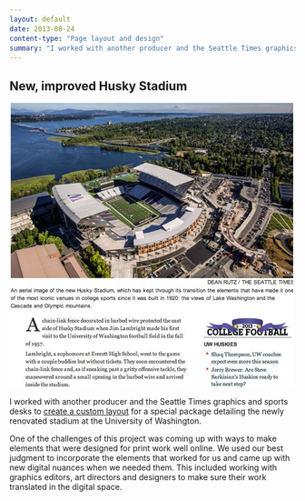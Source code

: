 ```yaml
---
layout: default
date: 2013-08-24
content-type: "Page layout and design"
summary: "I worked with another producer and the Seattle Times graphics and sports desks to create a custom layout for a special package detailing the newly renovated stadium at the University of Washington."
---
```


## New, improved Husky Stadium

<img src="/assets/img/20130824-husky-stadium.jpg" alt="A screenshot of the opening art of a story, showing a new sports stadium on the shore of Lake Washington"/>


I worked with another producer and the Seattle Times graphics and sports desks to [create a custom layout](http://seattletimes.com/html/specialreportspages/2021660818_huskystadium25xml.html) for a special package detailing the newly renovated stadium at the University of Washington.

One of the challenges of this project was coming up with ways to make elements that were designed for print work well online. We used our best judgment to incorporate the elements that worked for us and came up with new digital nuances when we needed them. This included working with graphics editors, art directors and designers to make sure their work translated in the digital space.
